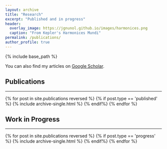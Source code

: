```yaml
---
layout: archive
title: "Research"
excerpt: "Published and in progress"
header:
  overlay_image: https://jgnunol.github.io/images/harmonices.png
  caption: "From Kepler's Harmonices Mundi"
permalink: /publications/
author_profile: true
---
```

{% include base_path %}

You can also find my articles on [Google Scholar](https://scholar.google.ca/citations?user=udjj4tsAAAAJ&hl=en).

## Publications
-------

{% for post in site.publications reversed %}
	{% if post.type == 'published' %}
		{% include archive-single.html %}
	{% endif%}
{% endfor %}


## Work in Progress
-------

{% for post in site.publications reversed %}
	{% if post.type == 'progress' %}
		{% include archive-single.html %}
	{% endif%}
{% endfor %}
